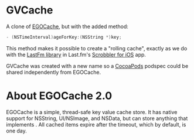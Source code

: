 # GVCache
A clone of [EGOCache](https://github.com/enormego/EGOCache), but with the added method:

```objective-c
- (NSTimeInterval)ageForKey:(NSString *)key;
```

This method makes it possible to create a "rolling cache", exactly as we do with the [LastFm library](https://github.com/gangverk/LastFm) in Last.fm's [Scrobbler for iOS](http://www.last.fm/hardware/ios) app.

GVCache was created with a new name so a [CocoaPods](http://cocoapods.org) podspec could be shared independently from EGOCache.

# About EGOCache 2.0
EGOCache is a simple, thread-safe key value cache store. It has native support for NSString, UI/NSImage, and NSData, but can store anything that implements <NSCoding>. All cached items expire after the timeout, which by default, is one day.
